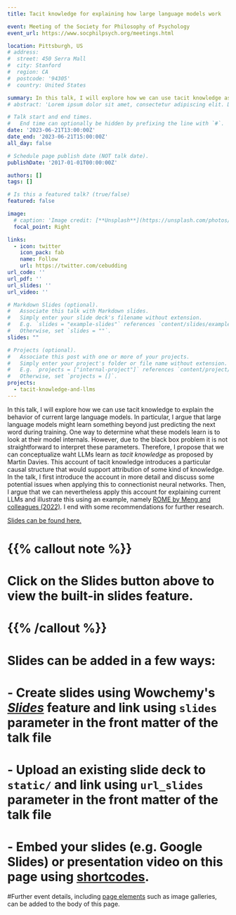 ```yaml
---
title: Tacit knowledge for explaining how large language models work

event: Meeting of the Society for Philosophy of Psychology
event_url: https://www.socphilpsych.org/meetings.html

location: Pittsburgh, US
# address:
#  street: 450 Serra Mall
#  city: Stanford
#  region: CA
#  postcode: '94305'
#  country: United States

summary: In this talk, I will explore how we can use tacit knowledge as proposed by Davies to explain the behavior of current large language models. 
# abstract: 'Lorem ipsum dolor sit amet, consectetur adipiscing elit. Duis posuere tellusac convallis placerat. Proin tincidunt magna sed ex sollicitudin condimentum. Sed ac faucibus dolor, scelerisque sollicitudin nisi. Cras purus urna, suscipit quis sapien eu, pulvinar tempor diam.'

# Talk start and end times.
#   End time can optionally be hidden by prefixing the line with `#`.
date: '2023-06-21T13:00:00Z'
date_end: '2023-06-21T15:00:00Z'
all_day: false

# Schedule page publish date (NOT talk date).
publishDate: '2017-01-01T00:00:00Z'

authors: []
tags: []

# Is this a featured talk? (true/false)
featured: false

image:
  # caption: 'Image credit: [**Unsplash**](https://unsplash.com/photos/bzdhc5b3Bxs)'
  focal_point: Right

links:
  - icon: twitter
    icon_pack: fab
    name: Follow
    url: https://twitter.com/cebudding
url_code: ''
url_pdf: ''
url_slides: ''
url_video: ''

# Markdown Slides (optional).
#   Associate this talk with Markdown slides.
#   Simply enter your slide deck's filename without extension.
#   E.g. `slides = "example-slides"` references `content/slides/example-slides.md`.
#   Otherwise, set `slides = ""`.
slides: ""

# Projects (optional).
#   Associate this post with one or more of your projects.
#   Simply enter your project's folder or file name without extension.
#   E.g. `projects = ["internal-project"]` references `content/project/deep-learning/index.md`.
#   Otherwise, set `projects = []`.
projects:
  - tacit-knowledge-and-llms
---
```

In this talk, I will explore how we can use tacit knowledge to explain the behavior of current large language models. In particular, I argue that large language models might learn something beyond just predicting the next word during training. One way to determine what these models learn is to look at their model internals. However, due to the black box problem it is not straightforward to interpret these parameters. Therefore, I propose that we can conceptualize waht LLMs learn as _tacit knowledge_ as proposed by Martin Davies. This account of tacit knowledge introduces a particular causal structure that would support attribution of some kind of knowledge. In the talk, I first introduce the account in more detail and discuss some potential issues when applying this to connectionist neural networks. Then, I argue that we can nevertheless apply this account for explaining current LLMs and illustrate this using an example, namely [ROME by Meng and colleagues (2022)](https://rome.baulab.info/). I end with some recommendations for further research. 

[Slides can be found here.](https://docs.google.com/presentation/d/e/2PACX-1vTDmugRGLTnQMpRs1cQGpxquL87GznTKcAVvZIXzHfbe88sBdZ4amau3RuYlBywm00cXw46nmpDCzJw/pub?start=false&loop=false&delayms=3000)

# {{% callout note %}}
# Click on the **Slides** button above to view the built-in slides feature.
# {{% /callout %}}

# Slides can be added in a few ways:

# - **Create** slides using Wowchemy's [_Slides_](https://wowchemy.com/docs/managing-content/#create-slides) feature and link using `slides` parameter in the front matter of the talk file
# - **Upload** an existing slide deck to `static/` and link using `url_slides` parameter in the front matter of the talk file
# - **Embed** your slides (e.g. Google Slides) or presentation video on this page using [shortcodes](https://wowchemy.com/docs/writing-markdown-latex/).

#Further event details, including [page elements](https://wowchemy.com/docs/writing-markdown-latex/) such as image galleries, can be added to the body of this page.
